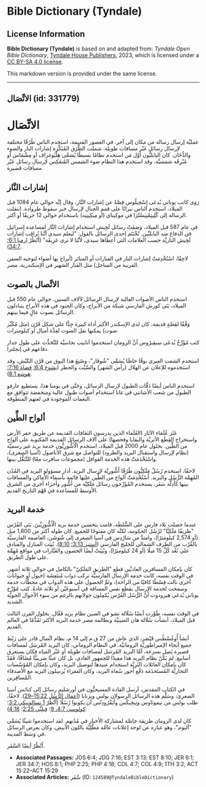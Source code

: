 # Bible Dictionary (Tyndale)

## License Information

**Bible Dictionary (Tyndale)** is based on and adapted from: _Tyndale Open Bible Dictionary_, [Tyndale House Publishers](https://tyndaleopenresources.com/), 2023, which is licensed under a [CC BY-SA 4.0 license](https://creativecommons.org/licenses/by-sa/4.0/legalcode.en).

This markdown version is provided under the same license.



--------------------------------

## الاتِّصَال (id: 331779)

الاتِّصَال
==========

عمليَّة إرسال رسالة من مكان إلى آخر. في العصور القديمة، استخدم الناس طُرُقًا مختلفة لإرسال رسائل عَبْر مسافات طويلة. شملت الطُّرُق المُبَكِّرة إشارات النار والضوء والدُّخَان. كان البابليُّون أوَّل مَن استخدم نظامًا بسيطًا يُسَمَّى هِلْيُوغراف أو مِشْمَاس أو مُبْرِقَة شمسيَّة، وقد استخدم هذا النظام ضوء الشمس المُنعَكِس لإرسال رسائل عَبْر مسافات قصيرة.

إشارات النَّار
--------------

رَوَى كاتب يوناني يُدعَى إِسْخِيلُوس قِصَّةً عن إشارات النَّار، وقال إنَّه حوالي عام 1084 قبل الميلاد، استخدم الناس نيرانًا على قمم الجبال لإرسال خبر سقوط طروادة. انتقلت الرسالة إلى كْلِيتِمْنِيسْتْرَا في موكيناي (أو مِيكِينِيه) باستخدام حوالي 12 حريقًا أو أكثر.

في عام 587 قبل الميلاد، وَصَفَتْ رسائل لَخِيش استخدام إشارات النَّار لمساعدة إسرائيل في الدفاع ضد البابليِّين. تُخْتَتَم إحدى الرسائل بالقول: "ليعلم سيدي أنَّنا نُراقِب إشارات لَخِيش الناريَّة حسب العلامات التي أعطاها سيدي، لأنَّنا لا نرى عَزِيقَة" (اُنْظُرْ [إرميا 6:1؛](https://ref.ly/Jer6:1) [34:7](https://ref.ly/Jer34:7)).

لاحِقًا، اسْتُخْدِمَتْ إشارات النار في الفنارات أو المنائر (أبراج بها أضواء لتوجيه السفن القريبة من الساحل) مثل الفنار الشهير في الإسكندرية، مصر.

الاتِّصال بالصوت
----------------

استخدم الناس الأصوات العالية لإرسال الرسائل لآلاف السنين. حوالي عام 550 قبل الميلاد، بَنَى كورش الفارسي شبكة من الأبراج، وكان الجنود في هذه الأبراج يتبادلون الرسائل بصوت عالٍ فيما بينهم.

وَفْقًا لقِصَّةٍ قديمة، كان لدى الإسكندر الأكبر أداة كبيرة جِدًّا على شكل قَرْن (مثل مُكَبِّر صوت) يمكنها نقل الصوت لعِدَّة أميال أو كيلومترات.

كتب مُؤَرِّخٌ يُدعَى سِيڤِيرُوس أنَّ الرومان استخدموا أنابيب نحاسيَّة للتَّحَدُّث على طول جدار دفاعهم في إنجلترا.

استخدم الشعب العبري بوقًا خاصًّا يُسَمَّى "شُوفَار"، وصُنِعَ هذا البوق من قَرْن الكَبْش، وقد استخدموه للإعلان عن الهلال (رأس الشهر) والسَّبْت والخطر ([يشوع 6:4؛](https://ref.ly/Josh6:4) [قضاة 7:16؛](https://ref.ly/Judg7:16) [هوشع 8:1](https://ref.ly/Hos8:1)).

استخدم الناس أيضًا دَقَّات الطبول لإرسال الرسائل، وحَتَّى في يومنا هذا، يستطيع عازفو الطبول من شعب الأشانتي في غانا استخدام أصوات طبول عالية ومنخفضة تتوافق مع النغمات الموجودة في لغتهم المنطوقة.

ألواح الطِّين
-------------

عَثَرَ عُلَمَاء الآثار (العُلَمَاء الذين يدرسون الثقافات القديمة عن طريق حفر الأرض واستخراج القِطَع الأثريَّة والبقايا وفحصها) على آلاف الرسائل القديمة المكتوبة على ألواح من الطِّين. بحلول عام 2000 قبل الميلاد، استخدم الْأَشُّورِيُّون خدمة بريد غير رسميَّة (نظام لإرسال واستقبال البريد والطرود) للتواصل مع شرق الأناضول (آسيا الصغرى)، واسْتَخْدَمَتْ هذه الخدمة القوافل (مجموعات سافرت معًا) للتَّنَقُّل بينها.

لاحقًا، استخدم رُسُلٌ مَلَكِيُّون طُرُقًا أَشُّورِيَّة لإرسال البريد. أدار مسؤولو البريد في المُدُن المُهِمَّة الرُّسُل والبريد. اُسْتُخْدِمَتْ ألواح من الطِّين عليها قائمة بأسماء الأماكن والمسافات بينها كَأَدِلَّة سَفَر. يستخدم المُؤَرِّخون رسائل مَلَكِيَّة من أشُّور وأجزاء أخرى من الشرق الأوسط للمساعدة في فَهْم التاريخ القديم.

خدمة البريد
-----------

عندما حصلت بلاد فارس على السُّلطَة، قامت بتحسين خدمة بريد الْأَشُّورِيِّينَ. بَنَى الفُرْس "طريقًا مَلَكِيًّا" لرُسُل الحكومة، لكنَّه كان مفتوحًا للجميع. كان طوله أكثر من 1,600 ميل (أو 2,574 كيلومترًا)، وامتدَّ من سَارْدِس في آسيا الصغرى إلى شُوشَن، العاصمة الفارسيَّة بالقُرْب من الطرف الشمالي للخليج الفارسي ([أستير 3:13؛](https://ref.ly/Esth3:13) [8:10](https://ref.ly/Esth8:10)). بُنِيَت المنازل والفنادق على بُعْد كُلِّ 15 ميلًا (أو 24 كيلومترًا)، وبُنِيَتْ أيضًا الحصون والعَبَّارات في مواقع مُهِمَّة على طول الطريق.

كان بإمكان المسافرين العاديِّين قطع "الطريق المَلَكِيّ" بالكامل في حوالي ثلاثة أشهر. في الوقت نفسه، كانت خدمة الإرسال الفارسيَّة تركب دواب مُنتَعِشَة (خيول أو حيوانات أخرى نالت قِسْطًا كافيًا من الراحة)، وتَمَّ الحصول على هذه الدواب في محطَّات خدمة وسمحت لخدمة الإرسال بقطع نفس المسافة في أسبوعَيْن أو ثلاثة عادةً. كتب مُؤَرِّخ يوناني يُدعَى هيرودوت أنَّ الرُّسُل الفُرْس يُكمِلون جولاتهم بالرغم من سوء الأحوال الجويَّة الشديد.

في الوقت نفسه، طَوَّرت أيضًا سُلَالة تشو في الصين نظام بريد فَعَّال. بحلول القرن الثالث قبل الميلاد، أنشأت سُلَالة هان الصينيَّة وبطالمة مصر خدمة البريد الأكثر تَقَدُّمًا في العالم القديم.

أنشأ أُوغُسْطُس قَيْصَر، الذي عاش من 27 ق.م إلى 14 م، نظام اتِّصال قادر على رَبْط جميع أنحاء الإمبراطوريَّة الرومانيَّة. في النظام الروماني، كان البريد المُرسَل لمسافات قصيرة يَصِل بسرعة، أمَّا البريد المُرسَل لمسافات طويلة أو عَبْر المياه فكان يستغرق أسابيع. لم يَكُنْ نظام البريد هذا مفيدًا للجمهور العادي، بل كان عبئًا ضريبيًّا مُضَافًا، فَقَدْ كان بإمكان العائلات الثَرِيَّة استخدام عبيدها لتوصيل البريد، وكان بإمكان المُؤَسَّسات التجاريَّة المُستَخدَمَة دَفْع أجور سُعاة البريد، وكان الفقراء يُرسِلون البريد مع الأصدقاء المُسافِرين.

في الكتاب المقدس، أرسل القادة المسيحيُّون في أورشليم رسائل إلى كنائس آسيا الصغرى، وسَلَّم هذه الرسائل الرسولان بولس وبرنابا ([أعمال الرُّسُل 15:22–29](https://ref.ly/Acts15:22-Acts15:29)). لاحقًا، طلب بولس من تيموثاوس وتِيخِيكُس وأَبَفْرُودِتُس أن يكونوا رُسُلًا (اُنْظُرْ [1 تسالونيكي 3:2](https://ref.ly/1Thess3:2)؛ [كولوسي 4:7، 9](https://ref.ly/Col4:7)؛ [فِيلِبِّي 2:25](https://ref.ly/Phil2:25)؛ [4:18](https://ref.ly/Phil4:18)).

كان لدى الرومان طريقة خاصَّة لمشاركة الأخبار في مُدُنهم. لقد استخدموا شيئًا يُسَمَّى "ألبوم"، وهو عبارة عن لوحة إعلانات عامَّة مَطْلِيَّة باللون الأبيض، وكان يعرض الرسائل في وَسَط المدينة.

اُنْظُرْ أيضًا السَّفَر.

* **Associated Passages:** JOS 6:4; JDG 7:16; EST 3:13; EST 8:10; JER 6:1; JER 34:7; HOS 8:1; PHP 2:25; PHP 4:18; COL 4:7; COL 4:9; 1TH 3:2; ACT 15:22–ACT 15:29
* **Associated Articles:** سَّفَر (ID: `124589@TyndaleBibleDictionary`)

